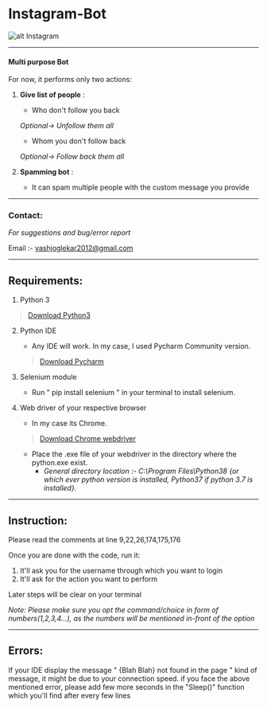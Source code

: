 # Instagram-Bot  

![alt Instagram](https://image.flaticon.com/icons/png/128/174/174855.png)

-------------------------------------------------

#### Multi purpose Bot
	
For now, it performs only two actions:

1. **Give list of people** :
	- Who don't follow you back 
	
	_Optional-> Unfollow them all_
	- Whom you don't follow back 
	
	_Optional-> Follow back them all_

2. **Spamming bot** :
	- It can spam multiple people with the custom message you provide




-------------
### Contact:


_For suggestions and bug/error report_
	
Email :- yashjoglekar2012@gmail.com




-----------------
## Requirements:


1. Python 3

> [Download Python3](https://www.python.org/downloads)

2. Python IDE
	- Any IDE will work. In my case, I used Pycharm Community version. 
	>[Download Pycharm](https://www.jetbrains.com/pycharm/download/#section=windows)

3. Selenium module
	- Run " pip install selenium " in your terminal to install selenium.

4. Web driver of your respective browser
	- In my case its Chrome.
	> [Download Chrome webdriver](https://chromedriver.chromium.org/downloads)
	- Place the .exe file of your webdriver in the directory where the python.exe exist.
		- _General directory location :- C:\Program Files\Python38 {or which ever python version is installed, Python37 if python 3.7 is installed}._




---------------
## Instruction:


Please read the comments at line 9,22,26,174,175,176
	
Once you are done with the code, run it:

1. It'll ask you for the username through which you want to login
2. It'll ask for the action you want to perform

Later steps will be clear on your terminal
		
_Note: Please make sure you opt the command/choice in form of numbers(1,2,3,4...), as the numbers will be mentioned in-front of the option_
	
	
	
	
-------------
## Errors:


If your IDE display the message " {Blah Blah} not found in the page " kind of message, it might be due to your connection speed.
if you face the above mentioned error, please add few more seconds in the "Sleep()" function which you'll find after every few lines
